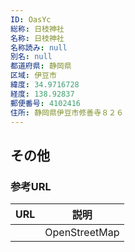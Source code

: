 ```yaml
---
ID: OasYc
総称: 日枝神社
名称: 日枝神社
名称読み: null
別名: null
都道府県: 静岡県
区域: 伊豆市
緯度: 34.9716728
経度: 138.92837
郵便番号: 4102416
住所: 静岡県伊豆市修善寺８２６
---
```


## その他

### 参考URL

| URL | 説明          |
| --- | ------------- |
|     | OpenStreetMap |
